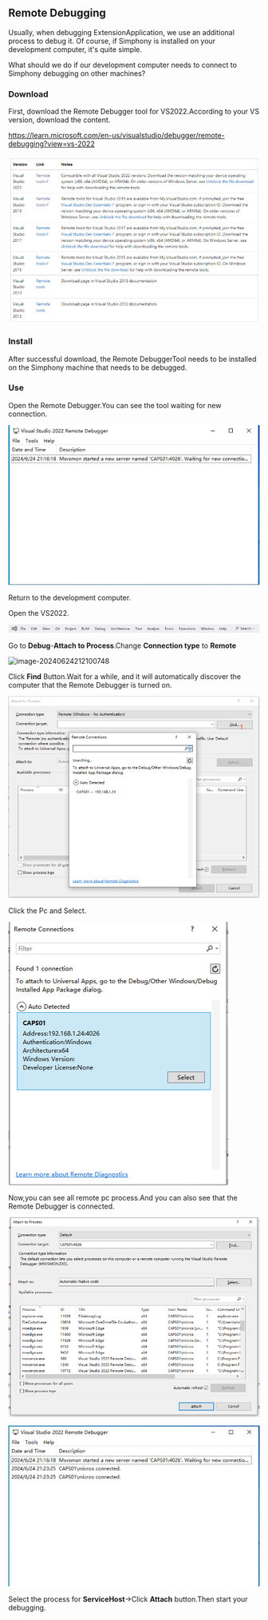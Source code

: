 ## Remote Debugging

Usually, when debugging ExtensionApplication, we use an additional process to debug it. Of course, if Simphony is installed on your development computer, it's quite simple.

What should we do if our development computer needs to connect to Simphony debugging on other machines?



### Download

First, download the Remote Debugger tool for VS2022.According to your VS version, download the content.

https://learn.microsoft.com/en-us/visualstudio/debugger/remote-debugging?view=vs-2022

![image-20240624211154309](./images/image-20240624211154309.png)



### Install

After successful download, the Remote DebuggerTool needs to be installed on the Simphony machine that needs to be debugged.



### Use

Open the Remote Debugger.You can see the tool waiting for new connection.

![image-20240624211646084](./images/image-20240624211646084.png)

Return to the development computer.

Open the VS2022.

![image-20240624211945419](./images/image-20240624211945419.png)

Go to **Debug**-**Attach to Process**.Change **Connection type** to **Remote**



![image-20240624212100748](C:\Users\张力\AppData\Roaming\Typora\typora-user-images\image-20240624212100748.png)

Click **Find** Button.Wait for a while, and it will automatically discover the computer that the Remote Debugger is turned on.

![image-20240624212201013](./images/image-20240624212201013.png)

Click the Pc and Select.

![image-20240624212329616](./images/image-20240624212329616.png)

Now,you can see all remote pc process.And you can also see that the Remote Debugger is connected.

![image-20240624212410579](./images/image-20240624212410579.png)

![image-20240624212522663](./images/image-20240624212522663.png)

Select the process for **ServiceHost**->Click **Attach** button.Then start your debugging.
